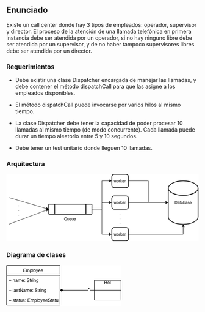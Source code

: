 ## Enunciado
Existe un call center donde hay 3 tipos de empleados: operador, supervisor
y director. El proceso de la atención de una llamada telefónica en primera
instancia debe ser atendida por un operador, si no hay ninguno libre debe
ser atendida por un supervisor, y de no haber tampoco supervisores libres
debe ser atendida por un director.

### Requerimientos
- Debe existir una clase Dispatcher encargada de manejar las
llamadas, y debe contener el método dispatchCall para que las
asigne a los empleados disponibles.

- El método dispatchCall puede invocarse por varios hilos al mismo
tiempo.

- La clase Dispatcher debe tener la capacidad de poder procesar 10
llamadas al mismo tiempo (de modo concurrente).
Cada llamada puede durar un tiempo aleatorio entre 5 y 10
segundos.

- Debe tener un test unitario donde lleguen 10 llamadas.

### Arquitectura
![alt text](https://github.com/jorgejcabrera/Call-center/blob/master/documentation/arquitectura.png)

### Diagrama de clases
![alt text](https://github.com/jorgejcabrera/Call-center/blob/master/documentation/diagrama_de_clases.png)